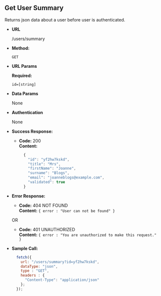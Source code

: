 ## **Get User Summary**

Returns json data about a user before user is authenticated.

- **URL**

  /users/summary

- **Method:**

  `GET`

- **URL Params**

  **Required:**

  `id=[string]`

- **Data Params**

  None

- **Authentication**

  None

- **Success Response:**

  - **Code:** 200 <br />
    **Content:** 
    ```javascript
      {
        "id": "yf2hw7kskd",
        "title": "Mrs",
        "firstName": "Joanne",
        "surname": "Blogs",
        "email": "joanneblogs@example.com",
        "validated": true
      }
    ```

- **Error Response:**

  - **Code:** 404 NOT FOUND <br />
    **Content:** `{ error : "User can not be found" }`

  OR

  - **Code:** 401 UNAUTHORIZED <br />
    **Content:** `{ error : "You are unauthorized to make this request." }`

- **Sample Call:**

  ```javascript
    fetch({
      url: "/users/summary?id=yf2hw7kskd",
      dataType: "json",
      type : "GET",
      headers : {
        "Content-Type": "application/json"
      };
    });
  ```
